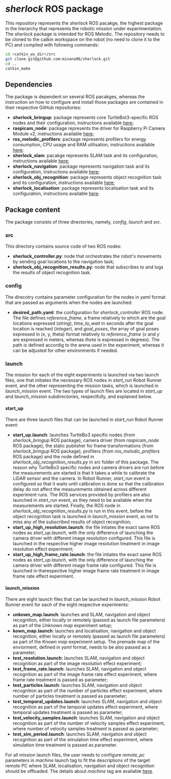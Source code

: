 # *sherlock* ROS package

This repository represents the *sherlock* ROS pacakge, the highest package in the hierarchy that represents the robotic mission under experimentation. The *sherlock* package is intended for ROS Melodic. The repository needs to be cloned to the catkin workspace on the robot (no need to clone it to the PC) and compiled with following commands:
```bash
cd <catkin_ws_dir>/src
git clone git@github.com:minana96/sherlock.git
cd ..
catkin_make
```

## Dependencies

The package is dependent on several ROS pacakges, whereas the instruction on how to configure and install those packages are contained in their respective GitHub repositories:
- **sherlock_bringup**: package represents core TurtleBot3-specific ROS nodes and their configuration, instructions available [here](https://github.com/minana96/sherlock_bringup);
- **raspicam_node**: package represents the driver for Raspberry Pi Camera Module v2, instructions available [here](https://github.com/minana96/raspicam_node);
- **ros_melodic_profilers**: package represents profilers for energy consumption, CPU usage and RAM utilisation, instructions available [here](https://github.com/minana96/ros_melodic_profilers);
- **sherlock_slam**: pacakge represents SLAM task and its configuration, instructions available [here](https://github.com/minana96/sherlock_slam);
- **sherlock_navigation**: package represents navigation task and its configuration, instructions available [here](https://github.com/minana96/sherlock_navigation);
- **sherlock_obj_recognition**: package represents object recognition task and its configuration, instructions available [here](https://github.com/minana96/sherlock_obj_recognition);
- **sherlock_localisation**: package represents localisation task and its configuration, instructions available [here](https://github.com/minana96/sherlock_localisation).

## Package content

The package consists of three directories, namely, *config*, *launch* and *src*.

### src

This directory contains source code of two ROS nodes:
- **sherlock_controller.py**: node that orchestrates the robot's movements by sending goal locations to the navigation task;
- **sherlock_obj_recognition_results.py**: node that subscribes to and logs the results of object recognition task.

### config

The direcotry contains parameter configuration for the nodes in *yaml* format that are passed as arguments when the nodes are launched:
- **desired_path.yaml**: the configuration for *sherlock_controller* ROS node. The file defines *reference_frame*, a frame relatively to which are the goal locations expressed (*string*), *time_to_wait* in seconds after the goal location is reached (*integer*), and *goal_poses*, the array of goal poses expressed in (x, y, theta) format relatively to *reference_frame* (*x* and *y* are expressed in meters, whereas *theta* is expressed in degrees). The path is defined accordig to the arena used in the experiment, whereas it can be adjusted for other environments if needed.

### launch

The mission for each of the eight experiments is launched via two launch files, one that initiates the necessary ROS nodes in *start_run* Robot Runner event, and the other representing the mission tasks, which is launched in *launch_mission* event. The two types of launch files are located in *start_up* and *launch_mission* subdirectories, respectfully, and explained below.

#### start_up

There are three launch files that can be launched in *start_run* Robot Runner event:
- **start_up.launch**: launches TurtleBo3 specific nodes (from *sherlock_bringup* ROS package), camera driver (from *raspicam_node* ROS package), the static publisher for frame transformations (from *sherlock_bringup* ROS package), profilers (from *ros_melodic_profilers* ROS package) and the node defined in *sherlock_obj_recognition_results.py* in *src* folder of this package. The reason why TurtleBo3 specific nodes and camera drivers are run before the measurements are started is that it takes a while to calibrate the LiDAR sensor and the camera. In Robot Runner, *start_run* event is configured so that it waits until calibration is done so that the calibration delay do not affect the measurements obtained across different experiment runs. The ROS services provided by profilers are also launched in *start_run* event, as they need to be available when the measurements are started. Finally, the ROS node in *sherlock_obj_recognition_results.py* is run in this event, before the object recognition task is launched in *launch_mission* event, as not to miss any of the subscribed results of object recognition;
- **start_up_high_resolution.launch**: the file intiates the exact same ROS nodes as *start_up.launch*, with the only difference of launching the camera driver with different image resolution configured. This file is launched in the respective higher image resolution treatment in image resolution effect experiment;
- **start_up_high_frame_rate.launch**: the file intiates the exact same ROS nodes as *start_up.launch*, with the only difference of launching the camera driver with different image frame rate configured. This file is launched in therespective higher image frame rate treatment in image frame rate effect experiment. 

#### launch_mission

There are eight launch files that can be launched in *launch_mission* Robot Runner event for each of the eight respective experiments:
- **unkown_map.launch**: launches and SLAM, navigation and object recognition, either locally or remotely (passed as launch file parameters) as part of the *Unknown map* experiment setup;
- **kown_map.launch**: launches and localisation, navigation and object recognition, either locally or remotely (passed as launch file parameters) as part of the *Known map* experiment setup. The premade map of the enviorment, defined in *yaml* format, needs to be also passed as a parameter;
- **test_resolution.launch**: launches SLAM, navigation and object recognition as part of the image resolution effect experiment;
- **test_frame_rate.launch**: launches SLAM, navigation and object recognition as part of the image frame rate effect experiment, where frame rate treatment is passed as parameter;
- **test_particles.launch**: launches SLAM, navigation and object recognition as part of the number of particles effect experiment, where number of particles treatment is passed as parameter;
- **test_temporal_updates.launch**: launches SLAM, navigation and object recognition as part of the temporal updates effect experiment, where temporal updates treatment is passed as parameter;
- **test_velocity_samples.launch**: launches SLAM, navigation and object recognition as part of the number of velocity samples effect experiment, where number of velocity samples treatment is passed as parameter;
- **test_sim_period.launch**: launches SLAM, navigation and object recognition as part of the simulation time effect experiment, where simulation time treatment is passed as parameter.

For all mission launch files, the user needs to configure *remote_pc* parameters in *machine* launch tag to fit the descriptions of the target remote PC where SLAM, localisation, navigation and object recognition should be offloaded. The details about *machine* tag are available [here](http://wiki.ros.org/roslaunch/XML/machine).  
